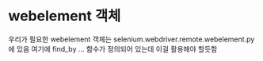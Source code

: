 # webelement 객체

우리가 필요한 webelement 객체는 selenium.webdriver.remote.webelement.py 에 있음
여기에 find_by ... 함수가 정의되어 있는데 이걸 활용해야 할듯함
